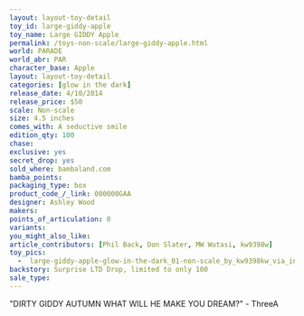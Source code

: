 ```yaml
---
layout: layout-toy-detail 
toy_id: large-giddy-apple
toy_name: Large GIDDY Apple
permalink: /toys-non-scale/large-giddy-apple.html
world: PARADE
world_abr: PAR
character_base: Apple
layout: layout-toy-detail
categories: [glow in the dark]
release_date: 4/10/2014
release_price: $50 
scale: Non-scale
size: 4.5 inches
comes_with: A seductive smile
edition_qty: 100
chase: 
exclusive: yes
secret_drop: yes
sold_where: bambaland.com
bamba_points: 
packaging_type: box
product_code_/_link: 000000GAA
designer: Ashley Wood
makers: 
points_of_articulation: 0
variants: 
you_might_also_like: 
article_contributors: [Phil Back, Don Slater, MW Wutasi, kw9398w]
toy_pics: 
  -  large-giddy-apple-glow-in-the-dark_01-non-scale_by_kw9398kw_via_instagram.jpg
backstory: Surprise LTD Drop, limited to only 100
sale_type: 
---
```

"DIRTY GIDDY AUTUMN WHAT WILL HE MAKE YOU DREAM?" - ThreeA